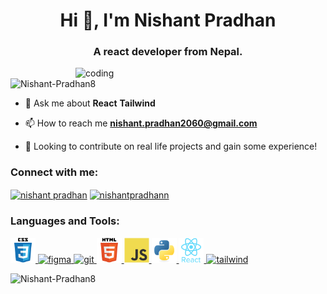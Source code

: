 <h1 align="center">Hi 👋, I'm Nishant Pradhan</h1>
<h3 align="center">A react developer from Nepal.</h3>
<img align="right" alt="coding" width="400" src = "https://img.freepik.com/free-vector/hand-drawn-web-developers_23-2148819604.jpg?t=st=1725368969~exp=1725372569~hmac=a415c1ae660a27bbe2740e52bb9f87c2873d087f988ed54a307aa604042ac446&w=996" >
<p align="left"> <img src="https://komarev.com/ghpvc/?username=Nishant-Pradhan8&label=Profile%20views&color=0e75b6&style=flat" alt="Nishant-Pradhan8" /> </p>

- 💬 Ask me about **React** **Tailwind** 

- 📫 How to reach me **nishant.pradhan2060@gmail.com**

- 👯 Looking to contribute on real life projects and gain some experience!

<h3 align="left">Connect with me:</h3>
<p align="left">
<a href="https://www.facebook.com/nishant.pradhan.5264?mibextid=LQQJ4d" target="blank"><img align="center" src="https://raw.githubusercontent.com/rahuldkjain/github-profile-readme-generator/master/src/images/icons/Social/facebook.svg" alt="nishant pradhan" height="30" width="40" /></a>
<a href="https://instagram.com/nishantpradhann" target="blank"><img align="center" src="https://raw.githubusercontent.com/rahuldkjain/github-profile-readme-generator/master/src/images/icons/Social/instagram.svg" alt="nishantpradhann" height="30" width="40" /></a>
</p>

<h3 align="left">Languages and Tools:</h3>
<p align="left"> <a href="https://www.w3schools.com/css/" target="_blank" rel="noreferrer"> <img src="https://raw.githubusercontent.com/devicons/devicon/master/icons/css3/css3-original-wordmark.svg" alt="css3" width="40" height="40"/> </a> <a href="https://www.figma.com/" target="_blank" rel="noreferrer"> <img src="https://www.vectorlogo.zone/logos/figma/figma-icon.svg" alt="figma" width="40" height="40"/> </a> <a href="https://git-scm.com/" target="_blank" rel="noreferrer"> <img src="https://www.vectorlogo.zone/logos/git-scm/git-scm-icon.svg" alt="git" width="40" height="40"/> </a> <a href="https://www.w3.org/html/" target="_blank" rel="noreferrer"> <img src="https://raw.githubusercontent.com/devicons/devicon/master/icons/html5/html5-original-wordmark.svg" alt="html5" width="40" height="40"/> </a> <a href="https://developer.mozilla.org/en-US/docs/Web/JavaScript" target="_blank" rel="noreferrer"> <img src="https://raw.githubusercontent.com/devicons/devicon/master/icons/javascript/javascript-original.svg" alt="javascript" width="40" height="40"/> </a> <a href="https://www.python.org" target="_blank" rel="noreferrer"> <img src="https://raw.githubusercontent.com/devicons/devicon/master/icons/python/python-original.svg" alt="python" width="40" height="40"/> </a> <a href="https://reactjs.org/" target="_blank" rel="noreferrer"> <img src="https://raw.githubusercontent.com/devicons/devicon/master/icons/react/react-original-wordmark.svg" alt="react" width="40" height="40"/> </a> <a href="https://tailwindcss.com/" target="_blank" rel="noreferrer"> <img src="https://www.vectorlogo.zone/logos/tailwindcss/tailwindcss-icon.svg" alt="tailwind" width="40" height="40"/> </a> </p>

<p><img align="left" src="https://github-readme-stats.vercel.app/api/top-langs?username=Nishant-Pradhan8&show_icons=true&locale=en&layout=compact" alt="Nishant-Pradhan8" /></p>
